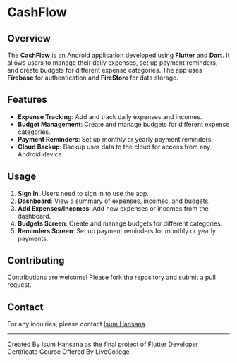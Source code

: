 # CashFlow

## Overview
The **CashFlow** is an Android application developed using **Flutter** and **Dart**. It allows users to manage their daily expenses, set up payment reminders, and create budgets for different expense categories. The app uses **Firebase** for authentication and **FireStore** for data storage.

## Features
- **Expense Tracking**: Add and track daily expenses and incomes.
- **Budget Management**: Create and manage budgets for different expense categories.
- **Payment Reminders**: Set up monthly or yearly payment reminders.
- **Cloud Backup**: Backup user data to the cloud for access from any Android device.

## Usage
1. **Sign In**: Users need to sign in to use the app.
2. **Dashboard**: View a summary of expenses, incomes, and budgets.
3. **Add Expenses/Incomes**: Add new expenses or incomes from the dashboard.
4. **Budgets Screen**: Create and manage budgets for different categories.
5. **Reminders Screen**: Set up payment reminders for monthly or yearly payments.

## Contributing
Contributions are welcome! Please fork the repository and submit a pull request.

## Contact
For any inquiries, please contact [Isum Hansana](mailto:isum.hansana@gmail.com).

---

Created By Isum Hansana as the final project of Flutter Developer Certificate Course Offered By LiveCollege
